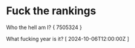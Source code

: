 # Fuck the rankings

Who the hell am I?
{ 7505324 }

What fucking year is it?
[ 2024-10-06T12:00:00Z ]
